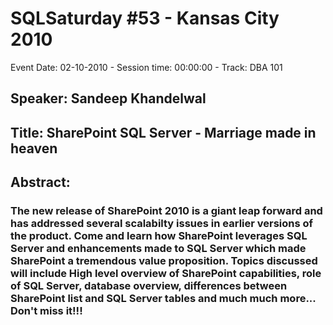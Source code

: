 # SQLSaturday #53 - Kansas City 2010
Event Date: 02-10-2010 - Session time: 00:00:00 - Track: DBA 101
## Speaker: Sandeep Khandelwal
## Title: SharePoint   SQL Server - Marriage made in heaven
## Abstract:
### The new release of SharePoint 2010 is a giant leap forward and has addressed several scalabilty issues in earlier versions of the product. Come and learn how SharePoint leverages SQL Server and enhancements made to SQL Server which made SharePoint a tremendous value proposition. Topics discussed will include High level overview of SharePoint capabilities, role of SQL Server, database overview, differences between SharePoint list and SQL Server tables and much much more... Don't miss it!!!
